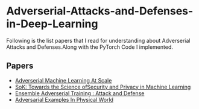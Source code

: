 # Adverserial-Attacks-and-Defenses-in-Deep-Learning

Following is the list papers that I read for understanding about Adverserial Attacks and Defenses.Along with the PyTorch Code I implemented.

 
## Papers

* [Adverserial Machine Learning At Scale](https://arxiv.org/pdf/1611.01236.pdf)
* [SoK: Towards the Science ofSecurity and Privacy in Machine Learning](https://arxiv.org/pdf/1611.03814.pdf)
* [Ensemble Adverserial Training : Attack and Defense](https://arxiv.org/pdf/1705.07204.pdf)
* [Adversarial Examples In Physical World](https://arxiv.org/pdf/1607.02533.pdf)
 

